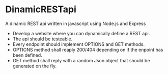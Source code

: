 # DinamicRESTapi
A dinamic REST api written in javascript using Node.js and Express 

+ Develop a website where you can dynamically define a REST api.
+ The api should be testeable.
+ Every endpoint should implement OPTIONS and GET methods.
+ OPTIONS method shall reaply 200/404 depending on if the enpoint has been defined.
+ GET method shall reply with a random Json object that should be generated on the fly.
